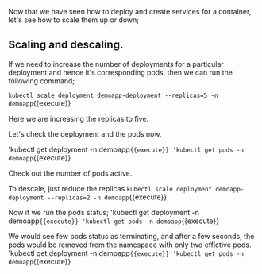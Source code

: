 Now that we have seen how to deploy and create services for a container, let's see how to scale them up or down;

## Scaling and descaling.

If we need to increase the number of deployments for a particular deployment and hence it's corresponding pods, then we can run the following command;

`kubectl scale deployment demoapp-deployment --replicas=5 -n demoapp`{{execute}}

Here we are increasing the replicas to five.

Let's check the deployment and the pods now.

'kubectl get deployment -n demoapp`{{execute}}
'kubectl get pods -n demoapp`{{execute}}

Check out the number of pods active.

To descale, just reduce the replicas
`kubectl scale deployment demoapp-deployment --replicas=2 -n demoapp`{{execute}}

Now if we run the pods status;
'kubectl get deployment -n demoapp`{{execute}}
'kubectl get pods -n demoapp`{{execute}}

We would see few pods status as terminating, and after a few seconds, the pods would be removed from the namespace with only two effictive pods.
'kubectl get deployment -n demoapp`{{execute}}
'kubectl get pods -n demoapp`{{execute}}